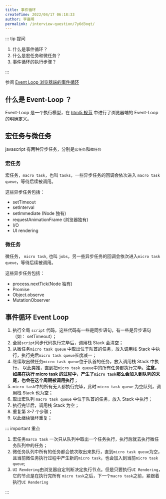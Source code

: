 ```yaml
---
title: 事件循环
createTime: 2022/04/17 06:18:33
author: 李嘉明
permalink: /interview-question/7y6d3oqt/
---
```


::: tip 提问

1. 什么是事件循环？
2. 什么是宏任务和微任务？
3. 事件循环的执行步骤？

:::

参阅 [Event Loop 浏览器端的事件循环](/article/browser-event-loop)

## 什么是 Event-Loop ？

Event-Loop 是一个执行模型，在 [html5 规范](https://html.spec.whatwg.org/multipage/webappapis.html#event-loops) 中进行了浏览器端的 Event-Loop 的明确定义。

## 宏任务与微任务

javascript 有两种异步任务，分别是`宏任务`和`微任务`

### 宏任务

宏任务，`macro task`，也叫 `tasks`，一些异步任务的回调会依次进入 `macro task queue`，等待后续被调用。

这些异步任务包括：

- setTimeout
- setInterval
- setImmediate (Node 独有)
- requestAnimationFrame (浏览器独有)
- I/O
- UI rendering

### 微任务

微任务， `micro task`, 也叫 `jobs`，另一些异步任务的回调会依次进入`micro task queue`，等待后续被调用。

这些异步任务包括：

- process.nextTick(Node 独有)
- Promise
- Object.observe
- MutationObserver

## 事件循环 Event Loop

1. 执行全局 `script` 代码，这些代码有一些是同步语句，有一些是异步语句（如： setTimeout）；
2. 全局`script`同步代码执行完毕后，调用栈 Stack 会清空；
3. 从微任务`micro task queue` 中取出位于队首的任务，放入调用栈 Stack 中执行，执行完后`micro task queue`长度减一；
4. 继续取出微任务`micro task queue`位于队首的任务，放入调用栈 Stack 中执行，
   以此类推，直到把`micro task queue`中的所有任务都执行完毕。**注意，如果在执行 micro task 的过程中，产生了`micro task`那么会加入到队列的末尾，也会在这个周期被调用执行**；
5. `micro task`中的所有无人都执行完毕，此时 `micro task queue` 为空队列，调用栈 Stack 也为空；
6. 取出宏队列 `macro task queue` 中位于队首的任务，放入 Stack 中执行；
7. 执行完毕后，调用栈 Stack 为空；
8. 重复第 3-7 个步骤；
9. 以此继续循环重复；

::: important 重点

1. 宏任务`marco task` 一次只从队列中取出一个任务执行，执行后就去执行微任务队列中的任务；
2. 微任务队列中所有的任务都会依次取出来执行，直到`micro task queue`为空，
   且当前微任务执行过程中产生新的`micro task`，也会加入到当前`micro task queue`;
3. `UI Rendering`由浏览器自定判断决定执行节点。但是只要执行`UI Rendering`，它的节点是在执行完所有
   `micro task`之后，下一个`macro task`之前，紧跟着执行`UI Rendering`

:::
